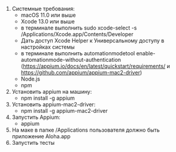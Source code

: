 1. Системные требования:
   - macOS 11.0 или выше
   - Xcode 13.0 или выше
   - в терминале выполнить sudo xcode-select -s /Applications/Xcode.app/Contents/Developer
   - Дать доступ Xcode Helper к Универсальному доступу в настройках системы
   - в терминале выполнить automationmodetool enable-automationmode-without-authentication
   (https://appium.io/docs/en/latest/quickstart/requirements/ и
   https://github.com/appium/appium-mac2-driver)
   - Node.js
   - npm
2. Установить appium на машину:
   - npm install -g appium
3. Установить appium-mac2-driver:
   - npm install -g appium-mac2-driver
4. Запустить Appium:
   - appium
5. На маке в папке /Applications пользователя должно быть приложение Aloha.app
6. Запустить тесты